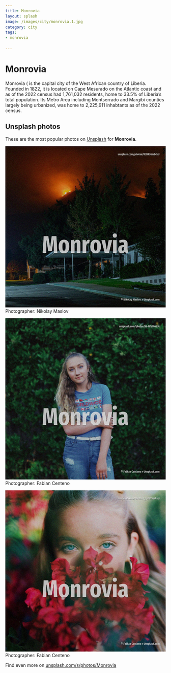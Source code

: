 ```yaml
---
title: Monrovia
layout: splash
image: /images/city/monrovia.1.jpg
category: city
tags:
- monrovia

---
```

# Monrovia

Monrovia ( is the capital city of the West African country of Liberia. Founded in 1822, it is located on Cape Mesurado on the Atlantic coast and as of the 2022 census had  1,761,032 residents, home to 33.5% of Liberia’s total population.   Its Metro Area including Montserrado and Margibi counties largely being urbanized, was home to  2,225,911 inhabtants as of the 2022 census. 

 
## Unsplash photos
These are the most popular photos on [Unsplash](https://unsplash.com) for **Monrovia**.
 
![Monrovia](/images/city/monrovia.1.jpg)
Photographer:  Nikolay Maslov
 
![Monrovia](/images/city/monrovia.2.jpg)
Photographer:  Fabian Centeno
 
![Monrovia](/images/city/monrovia.3.jpg)
Photographer:  Fabian Centeno
 
Find even more on [unsplash.com/s/photos/Monrovia](https://unsplash.com/s/photos/Monrovia)
 
